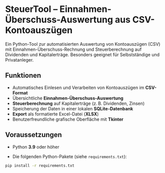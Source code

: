 # SteuerTool – Einnahmen-Überschuss-Auswertung aus CSV-Kontoauszügen

Ein Python-Tool zur automatisierten Auswertung von Kontoauszügen (CSV) mit Einnahmen-Überschuss-Rechnung und Steuerberechnung auf Dividenden und Kapitalerträge. Besonders geeignet für Selbstständige und Privatanleger.

## Funktionen

- Automatisches Einlesen und Verarbeiten von Kontoauszügen im **CSV-Format**
- Übersichtliche **Einnahmen-Überschuss-Auswertung**
- **Steuerberechnung** auf Kapitalerträge (z. B. Dividenden, Zinsen)
- Speicherung der Daten in einer lokalen **SQLite-Datenbank**
- **Export** als formatierte Excel-Datei (**XLSX**)
- Benutzerfreundliche grafische Oberfläche mit **Tkinter**

## Voraussetzungen

- Python **3.9** oder höher

- Die folgenden Python-Pakete (siehe `requirements.txt`):

```bash
pip install -r requirements.txt
